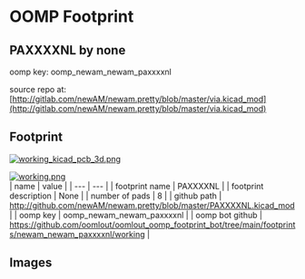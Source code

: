 # OOMP Footprint  
## PAXXXXNL  by none  
  
oomp key: oomp_newam_newam_paxxxxnl  
  
source repo at: [http://gitlab.com/newAM/newam.pretty/blob/master/via.kicad_mod](http://gitlab.com/newAM/newam.pretty/blob/master/via.kicad_mod)  
## Footprint  
  
[![working_kicad_pcb_3d.png](working_kicad_pcb_3d_600.png)](working_kicad_pcb_3d.png)  
  
[![working.png](working_600.png)](working.png)  
| name | value | 
| --- | --- | 
| footprint name | PAXXXXNL | 
| footprint description | None | 
| number of pads | 8 | 
| github path | http://github.com/newAM/newam.pretty/blob/master/PAXXXXNL.kicad_mod | 
| oomp key | oomp_newam_newam_paxxxxnl | 
| oomp bot github | https://github.com/oomlout/oomlout_oomp_footprint_bot/tree/main/footprints/newam_newam_paxxxxnl/working | 
## Images  
